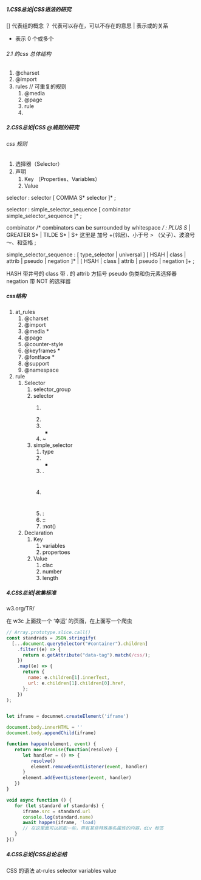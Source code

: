 ##### 1.CSS总论|CSS语法的研究
[] 代表组的概念
？  代表可以存在，可以不存在的意思
| 表示或的关系
* 表示 0 个或多个
###### 2.1 的css 总体结构
1. @charset
2. @import
3. rules // 可重复的规则
   1. @media
   2. @page
   3. rule
   4. 
##### 2.CSS总论|CSS @规则的研究

###### css 规则
1. 选择器（Selector）
2. 声明
   1. Key （Properties、Variables）
   2. Value

selector
   : selector [ COMMA S* selector ]*
   ;

selector
   : simple_selector_sequence [ combinator simple_selector_sequence ]*
   ;

combinator
   /* combinators can be surrounded by whitespace */
   : PLUS S* | GREATER S* | TILDE S* | S+           这里是 加号 +(邻居)、小于号 > （父子）、波浪号 ～、和空格
   ;

simple_selector_sequence
   : [ type_selector | universal ]
     [ HSAH | class | attrib | pseudo | negation ]*
   | [ HSAH | class | attrib | pseudo | negation ]+
   ;

   HASH 带井号的
   class 带 . 的
   attrib 方括号
   pseudo 伪类和伪元素选择器
   negation 带 NOT 的选择器


##### css结构
1. at_rules
   1. @charset
   2. @import
   3. @media *
   4. @page
   5. @counter-style
   6. @keyframes *
   7. @fontface *
   8. @support
   9. @namespace
2. rule
   1. Selector
      1. selector_group
      2. selector
         1. >
         2. <sp>
         3. +
         4. ~
      3. simple_selector
         1. type
         2. *
         3. .
         4. #
         5. :
         6. ::
         7. :not()
   2. Declaration
      1. Key
         1. variables
         2. propertoes
      2. Value 
         1. clac
         2. number
         3. length


##### 4.CSS总论|收集标准
w3.org/TR/ 

在 w3c 上面找一个 ‘幸运’ 的页面，在上面写一个爬虫
```javascript
// Array.prototype.slice.call()
const standrads = JSON.stringify(
  [...document.querySelector("#container").children]
    .filter((e) => {
      return e.getAttribute("data-tag").match(/css/);
    })
    .map((e) => {
      return {
        name: e.children[1].innerText,
        url: e.children[1].children[0].href,
      };
    })
);


let iframe = documnet.createElement('iframe')

document.body.innerHTML = ''
document.body.appendChild(iframe)

function happen(element, event) {
   return new Promise(function(resolve) {
      let handler = () => {
         resolve()
         element.removeEventListener(event, handler)
      }
      element.addEventListener(event, handler)
   })
}

void async function () {
   for (let standard of standards) {
      iframe.src = standard.url
      console.log(standard.name)
      await happen(iframe, 'load)
      // 在这里面可以抓取一些，带有某些特殊类名属性的内容，div 标签
   }
}()
```

##### 4.CSS总论|CSS总论总结
CSS 的语法
at-rules
selector
variables
value

